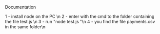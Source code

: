 Documentation

1 - install node on the PC \n
2 - enter with the cmd to the folder containing the file test.js \n
3 - run "node test.js <year>"\n
4 - you find the file payments.csv in the same folder\n
